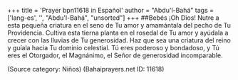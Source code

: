 +++
title = 'Prayer bpn11618 in Español'
author = "Abdu'l-Bahá"
tags = ['lang-es', '', "Abdu'l-Bahá", "unsorted"]
+++
##Bebés
¡Oh Dios! Nutre a esta pequeña criatura en el seno de Tu amor y amamántala del pecho de Tu Providencia. Cultiva esta tierna planta en el rosedal de Tu amor y ayúdala a crecer con las lluvias de Tu generosidad. Haz que sea una criatura del reino y guíala hacia Tu dominio celestial.
Tú eres poderoso y bondadoso, y Tú eres el Otorgador, el Magnánimo, el Señor de generosidad incomparable.

(Source category: Niños)
(Bahaiprayers.net ID: 11618)

